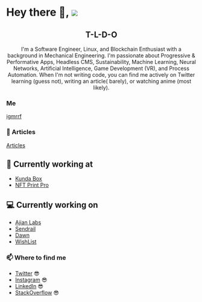 # Hey there 👋, ![](https://komarev.com/ghpvc/?username=igmrrf&label=VIEWS)

<h2 align="center">T-L-D-O</h2>
<p align="center">I'm a Software Engineer, Linux, and Blockchain Enthusiast with a background in Mechanical Engineering.
I'm passionate about Progressive & Performative Apps, Headless CMS, Sustainability, Machine Learning, Neural Networks, Artificial Intelligence, Game Development (VR), and Process Automation.
When I'm not writing code, you can find me actively on Twitter learning (guess not), writing an article( barely), or watching anime (most likely).</p>

### Me

[igmrrf](https://igbiriki.com)

### :rocket: Articles

[Articles](https://dev.to/igmrrf)

## 💼 Currently working at

- [Kunda Box](https://kundabox.com)
- [NFT Print Pro](https://nftprintpro.com)

## 💻 Currently working on

- [Ajian Labs](https://ajianlabs.com)
- [Sendrail](https://sendrail.co)
- [Dawn](https://www.linkedin.com/company/dawnaistudy/)
- [WishList](https://wishlist.netlify.app)

### 📫 Where to find me

- [Twitter](https://twitter.com/igmrrf) 😎
- [Instagram](https://instagram.com/igmrrf) 😎
- [LinkedIn](https://linkedin.com/in/igmrrf) 😎
- [StackOverflow](https://stackoverflow.com/users/12100921/igmrrf) 😎
